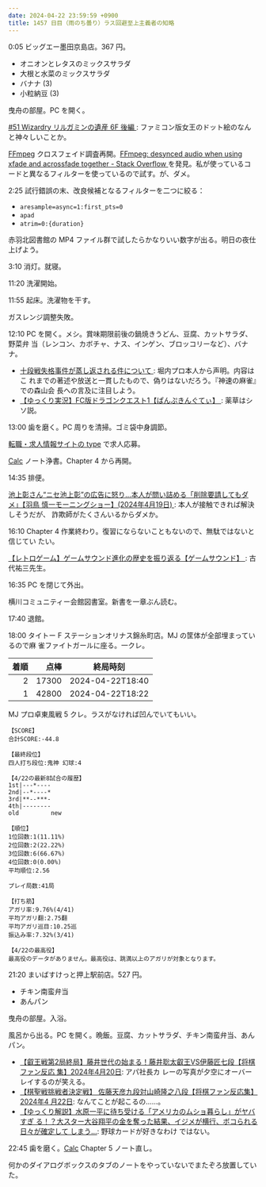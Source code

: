 ```yaml
---
date: 2024-04-22 23:59:59 +0900
title: 1457 日目（雨のち曇り）ラス回避至上主義者の知略
---
```


0:05 ビッグエー墨田京島店。367 円。

* オニオンとレタスのミックスサラダ
* 大根と水菜のミックスサラダ
* バナナ (3)
* 小粒納豆 (3)

曳舟の部屋。PC を開く。

[#51 Wizardry リルガミンの遺産 6F 後編
](https://www.youtube.com/watch?v=hMzj2w4xB7U): ファミコン版女王のドット絵のなん
と神々しいことか。

[FFmpeg] クロスフェイド調査再開。[FFmpeg: desynced audio when using xfade and
acrossfade together - Stack Overflow
](https://stackoverflow.com/questions/64696381/ffmpeg-desynced-audio-when-using-xfade-and-acrossfade-together)
を発見。私が使っているコードと異なるフィルターを使っているので試す。が、ダメ。

2:25 試行錯誤の末、改良候補となるフィルターを二つに絞る：

* `aresample=async=1:first_pts=0`
* `apad`
* `atrim=0:{duration}`

赤羽北図書館の MP4 ファイル群で試したらかなりいい数字が出る。明日の夜仕上げよう。

3:10 消灯。就寝。

11:20 洗濯開始。

11:55 起床。洗濯物を干す。

ガスレンジ調整失敗。

12:10 PC を開く。メシ。賞味期限前後の鍋焼きうどん、豆腐、カットサラダ、野菜弁
当（レンコン、カボチャ、ナス、インゲン、ブロッコリーなど）、バナナ。

* [十段戦失格事件が蒸し返される件について
  ](https://www.youtube.com/watch?v=VQgm_fciK1s): 堀内プロ本人から声明。内容はこ
  れまでの著述や放送と一貫したもので、偽りはないだろう。『神速の麻雀』での森山会
  長への言及に注目しよう。
* [【ゆっくり実況】FC版ドラゴンクエスト1【ぱんぷきんぐてぃ】
  ](https://www.youtube.com/watch?v=xS3RCZQbWr8): 薬草はシソ説。

13:00 歯を磨く。PC 周りを清掃。ゴミ袋中身調節。

[転職・求人情報サイトの type](https://type.jp/) で求人応募。

[Calc] ノート浄書。Chapter 4 から再開。

14:35 排便。

[池上彰さん“ニセ池上彰”の広告に怒り…本人が問い詰める「削除要請してもダメ」【羽鳥
慎一モーニングショー】(2024年4月19日)
](https://www.youtube.com/watch?v=BDi_701WrVI): 本人が接触できれば解決しそうだが、
詐欺師がたくさんいるからダメか。

16:10 Chapter 4 作業終わり。復習にならないこともないので、無駄ではないと信じてい
たい。

[【レトロゲーム】ゲームサウンド進化の歴史を振り返る【ゲームサウンド】
](https://www.youtube.com/watch?v=-bk31B2wt9U): 古代祐三先生。

16:35 PC を閉じて外出。

横川コミュニティー会館図書室。新書を一章ぶん読む。

17:40 退館。

18:00 タイトー F ステーションオリナス錦糸町店。MJ の筐体が全部埋まっているので麻
雀ファイトガールに座る。一クレ。

| 着順 | 点棒 | 終局時刻 |
|-----:|-----:|----------|
| 2 | 17300 | 2024-04-22T18:40 |
| 1 | 42800 | 2024-04-22T18:22 |

MJ プロ卓東風戦 5 クレ。ラスがなければ凹んでいてもいい。

```text
【SCORE】
合計SCORE:-44.8

【最終段位】
四人打ち段位:鬼神 幻球:4

【4/22の最新8試合の履歴】
1st|---*----
2nd|--*----*
3rd|**--***-
4th|--------
old         new

【順位】
1位回数:1(11.11%)
2位回数:2(22.22%)
3位回数:6(66.67%)
4位回数:0(0.00%)
平均順位:2.56

プレイ局数:41局

【打ち筋】
アガリ率:9.76%(4/41)
平均アガリ翻:2.75翻
平均アガリ巡目:10.25巡
振込み率:7.32%(3/41)

【4/22の最高役】
最高役のデータがありません。最高役は、跳満以上のアガリが対象となります。
```

21:20 まいばすけっと押上駅前店。527 円。

* チキン南蛮弁当
* あんパン

曳舟の部屋。入浴。

風呂から出る。PC を開く。晩飯。豆腐、カットサラダ、チキン南蛮弁当、あんパン。

* [【叡王戦第2局終局】藤井世代の始まる！藤井聡太叡王VS伊藤匠七段【将棋ファン反応
  集】2024年4月20日](https://www.youtube.com/watch?v=TIblqXM3sXQ): アパ社長カ
  レーの写真が夕空にオーバーレイするのが笑える。
* [【棋聖戦挑戦者決定戦】 佐藤天彦九段対山崎隆之八段【将棋ファン反応集】2024年4
  月22日](https://www.youtube.com/watch?v=9tvTcOSLbaE): なんてことが起こるの……。
* [【ゆっくり解説】水原一平に待ち受ける「アメリカのムショ暮らし」がヤバすぎ
  る！？大スター大谷翔平の金を奪った結果、イジメが横行、ボコられる日々が確定して
  しまう…](https://www.youtube.com/watch?v=E0wBS9ML-Fw): 野球カードが好きなわけ
  ではない。

22:45 歯を磨く。[Calc] Chapter 5 ノート直し。

何かのダイアログボックスのタブのノートをやっていないでまたぞろ放置していた。

[Calc]: https://documentation.libreoffice.org/en/english-documentation/calc/
[FFmpeg]: <https://ffmpeg.org/ffmpeg.html>
